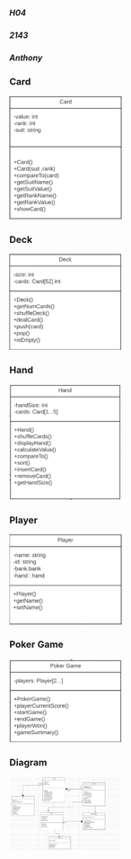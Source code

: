##### H04
##### 2143
##### Anthony
                                
        
### Card

<img src="https://github.com/chrisganthony/2143-OOP-Anthony/blob/master/Assignments/H04/CARD%20pic.PNG?raw=true" width="200">

### Deck

<img src="https://github.com/chrisganthony/2143-OOP-Anthony/blob/master/Assignments/H04/DECK%20pic.PNG?raw=true" width="200">

### Hand

<img src="https://github.com/chrisganthony/2143-OOP-Anthony/blob/master/Assignments/H04/HAND%20pic.PNG?raw=true" width="200">

### Player

<img src="https://github.com/chrisganthony/2143-OOP-Anthony/blob/master/Assignments/H04/PLAYER%20pic.PNG?raw=true" width="200">

### Poker Game

<img src="https://github.com/chrisganthony/2143-OOP-Anthony/blob/master/Assignments/H04/POKER%20GAME%20pic.PNG?raw=true" width="200">

### Diagram

<img src="https://github.com/chrisganthony/2143-OOP-Anthony/blob/master/Assignments/H04/DIAGRAM.PNG?raw=true" width = "200">
